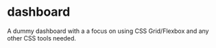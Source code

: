 # dashboard
A dummy dashboard with a a focus on using CSS Grid/Flexbox and any other CSS tools needed.
